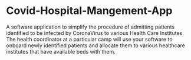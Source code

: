 # Covid-Hospital-Mangement-App
A software application to  simplify the procedure of admitting patients identified to be infected by CoronaVirus to various Health Care Institutes. The health coordinator at a particular camp will use your software to onboard newly identified patients and allocate them to various healthcare institutes that have available beds with them.
